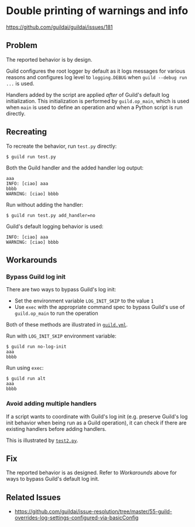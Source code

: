 # Double printing of warnings and info

https://github.com/guildai/guildai/issues/181

## Problem

The reported behavior is by design.

Guild configures the root logger by default as it logs messages for
various reasons and configures log level to `logging.DEBUG` when
`guild --debug run ...` is used.

Handlers added by the script are applied *after* of Guild's default
log initialization. This initialization is performed by
`guild.op_main`, which is used when `main` is used to define an
operation and when a Python script is run directly.

## Recreating

To recreate the behavior, run `test.py` directly:

    $ guild run test.py

Both the Guild handler and the added handler log output:

    aaa
    INFO: [ciao] aaa
    bbbb
    WARNING: [ciao] bbbb

Run without adding the handler:

    $ guild run test.py add_handler=no

Guild's default logging behavior is used:

    INFO: [ciao] aaa
    WARNING: [ciao] bbbb

## Workarounds

### Bypass Guild log init

There are two ways to bypass Guild's log init:

- Set the environment variable `LOG_INIT_SKIP` to the value `1`
- Use `exec` with the appropriate command spec to bypass Guild's use
  of `guild.op_main` to run the operation

Both of these methods are illustrated in [`guild.yml`](guild.yml).

Run with `LOG_INIT_SKIP` environment variable:

    $ guild run no-log-init
    aaa
    bbbb

Run using `exec`:

    $ guild run alt
    aaa
    bbbb

### Avoid adding multiple handlers

If a script wants to coordinate with Guild's log init (e.g. preserve
Guild's log init behavior when being run as a Guild operation), it can
check if there are existing handlers before adding handlers.

This is illustrated by [`test2.py`](test2.py).

## Fix

The reported behavior is as designed. Refer to *Workarounds* above for
ways to bypass Guild's default log init.

## Related Issues

- https://github.com/guildai/issue-resolution/tree/master/55-guild-overrides-log-settings-configured-via-basicConfig
